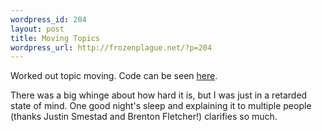 ```yaml
--- 
wordpress_id: 204
layout: post
title: Moving Topics
wordpress_url: http://frozenplague.net/?p=204
---
```

Worked out topic moving. Code can be seen <a href='http://github.com/Radar/rboard/commit/8872174c29284cfdab1b4eea1a88aa2d0cbdaf6b'>here</a>.

There was a big whinge about how hard it is, but I was just in a retarded state of mind. One good night's sleep and explaining it to multiple people (thanks Justin Smestad and Brenton Fletcher!) clarifies so much.
